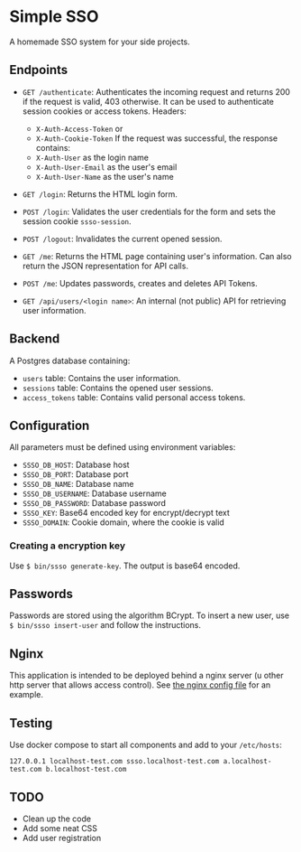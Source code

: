 # Simple SSO

A homemade SSO system for your side projects.

## Endpoints

- `GET /authenticate`: Authenticates the incoming request and returns
200 if the request is valid, 403 otherwise. It can be used to authenticate
session cookies or access tokens. Headers:
    - `X-Auth-Access-Token` or
    - `X-Auth-Cookie-Token`
If the request was successful, the response contains:
    - `X-Auth-User` as the login name
    - `X-Auth-User-Email` as the user's email
    - `X-Auth-User-Name` as the user's name

- `GET /login`: Returns the HTML login form.
- `POST /login`: Validates the user credentials for the form and sets
the session cookie `ssso-session`.
- `POST /logout`: Invalidates the current opened session.
- `GET /me`: Returns the HTML page containing user's information. Can also
return the JSON representation for API calls.
- `POST /me`: Updates passwords, creates and deletes API Tokens.
- `GET /api/users/<login name>`: An internal (not public) API for retrieving
user information.

## Backend

A Postgres database containing:
- `users` table: Contains the user information.
- `sessions` table: Contains the opened user sessions.
- `access_tokens` table: Contains valid personal access tokens.

## Configuration

All parameters must be defined using environment variables:
- `SSSO_DB_HOST`: Database host
- `SSSO_DB_PORT`: Database port
- `SSSO_DB_NAME`: Database name
- `SSSO_DB_USERNAME`: Database username
- `SSSO_DB_PASSWORD`: Database password
- `SSSO_KEY`: Base64 encoded key for encrypt/decrypt text
- `SSSO_DOMAIN`: Cookie domain, where the cookie is valid

### Creating a encryption key

Use `$ bin/ssso generate-key`. The output is base64 encoded.

## Passwords

Passwords are stored using the algorithm BCrypt. To insert a new user,
use `$ bin/ssso insert-user` and follow the instructions.

## Nginx

This application is intended to be deployed behind a nginx server (u
other http server that allows access control). See [the nginx config file](/_nginx/nginx.conf)
for an example.

## Testing

Use docker compose to start all components and add to your `/etc/hosts`:
```
127.0.0.1 localhost-test.com ssso.localhost-test.com a.localhost-test.com b.localhost-test.com
```

## TODO

- Clean up the code
- Add some neat CSS
- Add user registration
